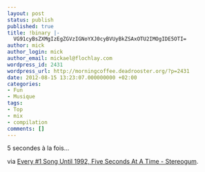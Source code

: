 ```yaml
---
layout: post
status: publish
published: true
title: !binary |-
  VG91cyBsZXMgIzEgZGVzIGNoYXJ0cyBVUyBkZSAxOTU2IMOgIDE5OTI=
author: mick
author_login: mick
author_email: mickael@flochlay.com
wordpress_id: 2431
wordpress_url: http://morningcoffee.deadrooster.org/?p=2431
date: 2012-08-15 13:23:07.000000000 +02:00
categories:
- Fun
- Musique
tags:
- Top
- mix
- compilation
comments: []
---
```

5 secondes à la fois...

via <a href="http://stereogum.com/644712/every-1-song-ever-five-seconds-at-a-time/mp3s/?utm_source=feedburner&amp;utm_medium=feed&amp;utm_campaign=Feed%3A+stereogum%2FcBYa+%28stereogum%29">Every #1 Song Until 1992, Five Seconds At A Time - Stereogum</a>.
